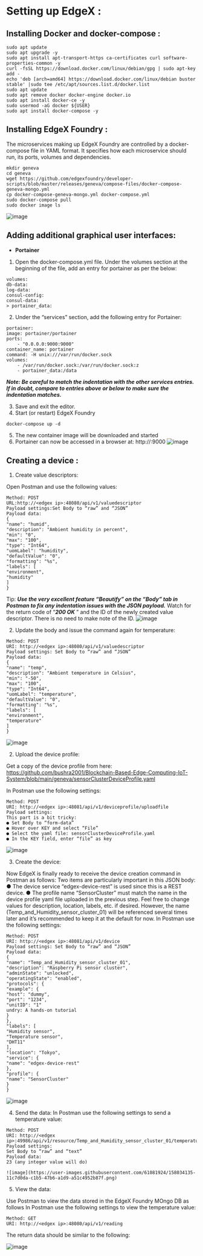 # Setting up EdgeX :
## Installing Docker and docker-compose :

```
sudo apt update
sudo apt upgrade -y
sudo apt install apt-transport-https ca-certificates curl software-properties-common -y
curl -fsSL https://download.docker.com/linux/debian/gpg | sudo apt-key add -
echo 'deb [arch=amd64] https://download.docker.com/linux/debian buster stable' |sudo tee /etc/apt/sources.list.d/docker.list
sudo apt update
sudo apt remove docker docker-engine docker.io
sudo apt install docker-ce -y
sudo usermod -aG docker ${USER}
sudo apt install docker-compose -y
```

## Installing EdgeX Foundry :

The microservices making up EdgeX Foundry are controlled by a docker-compose file in YAML format. It specifies how each microservice should run, its ports, volumes and dependencies.

```
mkdir geneva
cd geneva
wget https://github.com/edgexfoundry/developer-scripts/blob/master/releases/geneva/compose-files/docker-compose-geneva-mongo.yml
cp docker-compose-geneva-mongo.yml docker-compose.yml
sudo docker-compose pull
sudo docker image ls
```

![image](https://user-images.githubusercontent.com/61081924/157315348-01585808-5f48-479b-9b14-95e5c9590452.png)

## Adding additional graphical user interfaces:
- **Portainer**
1. Open the docker-compose.yml file. Under the volumes section at the beginning of the file, add an entry for portainer as per the below:
```
volumes:
db-data:
log-data:
consul-config:
consul-data:
> portainer_data:
```
2. Under the “services” section, add the following entry for Portainer:
```
portainer:
image: portainer/portainer
ports:
    - "0.0.0.0:9000:9000"
container_name: portainer
command: -H unix:///var/run/docker.sock
volumes:
    - /var/run/docker.sock:/var/run/docker.sock:z
    - portainer_data:/data
```
***Note: Be careful to match the indentation with the other services entries. If in doubt,
compare to entries above or below to make sure the indentation matches.***

3. Save and exit the editor.
4. Start (or restart) EdgeX Foundry
```
docker-compose up -d 
```
5. The new container image will be downloaded and started
6. Portainer can now be accessed in a browser at: http://<edgex ip>:9000
  ![image](https://user-images.githubusercontent.com/61081924/157474628-fd345585-d07e-4a5f-ab66-fd15091a182d.png)

    
## Creating a device :
    
1. Create value descriptors:
    
Open Postman and use the following values:
```
Method: POST
URL:http://<edgex ip>:48080/api/v1/valuedescriptor
Payload settings:Set Body to “raw” and “JSON”
Payload data:
{
"name": "humid",
"description": "Ambient humidity in percent",
"min": "0",
"max": "100",
"type": "Int64",
"uomLabel": "humidity",
"defaultValue": "0",
"formatting": "%s",
"labels": [
"environment",
"humidity"
]
}
```
Tip: ***Use the very excellent feature “Beautify” on the “Body” tab in Postman to fix any
indentation issues with the JSON payload.***
Watch for the return code of “***200 OK*** ” and the ID of the newly created value descriptor.
There is no need to make note of the ID.
![image](https://user-images.githubusercontent.com/61081924/158033624-5eed66e3-17e6-4f13-92ce-f56f620b4136.png)

    
2. Update the body and issue the command again for temperature:
```
Method: POST
URI: http://<edgex ip>:48080/api/v1/valuedescriptor
Payload settings: Set Body to “raw” and “JSON”
Payload data:
{
"name": "temp",
"description": "Ambient temperature in Celsius",
"min": "-50",
"max": "100",
"type": "Int64",
"uomLabel": "temperature",
"defaultValue": "0",
"formatting": "%s",
"labels": [
"environment",
"temperature"
]
}
```
![image](https://user-images.githubusercontent.com/61081924/158033641-7077ce2b-8c5d-4c88-995f-7de5af9a0d8f.png)
    
2. Upload the device profile:
    
Get a copy of the device profile from here: https://github.com/bushra2001/Blockchain-Based-Edge-Computing-IoT-System/blob/main/geneva/sensorClusterDeviceProfile.yaml

In Postman use the following settings:
```
Method: POST
URI: http://<edgex ip>:48081/api/v1/deviceprofile/uploadfile
Payload settings:
This part is a bit tricky:
● Set Body to “form-data”
● Hover over KEY and select “File”
● Select the yaml file: sensorClusterDeviceProfile.yaml
● In the KEY field, enter “file” as key
```
![image](https://user-images.githubusercontent.com/61081924/158033762-2d095fd3-4272-4c6c-8b70-f8f0d1d82540.png)

3. Create the device:
    
Now EdgeX is finally ready to receive the device creation command in Postman as follows:
Two items are particularly important in this JSON body:
● The device service “edgex-device-rest” is used since this is a REST device.
● The profile name “SensorCluster” must match the name in the device profile yaml
file uploaded in the previous step.
Feel free to change values for description, location, labels, etc. if desired.
However, the name (Temp_and_Humidity_sensor_cluster_01) will be referenced
several times later and it’s recommended to keep it at the default for now.
In Postman use the following settings:
```
Method: POST
URI: http://<edgex ip>:48081/api/v1/device
Payload settings: Set Body to “raw” and “JSON”
Payload data:
{
"name": "Temp_and_Humidity_sensor_cluster_01",
"description": "Raspberry Pi sensor cluster",
"adminState": "unlocked",
"operatingState": "enabled",
"protocols": {
"example": {
"host": "dummy",
"port": "1234",
"unitID": "1"
undry: A hands-on tutorial
}
},
"labels": [
"Humidity sensor",
"Temperature sensor",
"DHT11"
],
"location": "Tokyo",
"service": {
"name": "edgex-device-rest"
},
"profile": {
"name": "SensorCluster"
}
}
```
![image](https://user-images.githubusercontent.com/61081924/158034013-a40e6666-fcf1-400b-b43c-8b1fa6d2a89f.png)

4. Send the data:
In Postman use the following settings to send a temperature value:
```
Method: POST
URI: http://<edgex ip>:49986/api/v1/resource/Temp_and_Humidity_sensor_cluster_01/temperature
Payload settings:
Set Body to “raw” and “text”
Payload data:
23​ (any integer value will do)

![image](https://user-images.githubusercontent.com/61081924/158034135-11c7d0da-c1b5-47b6-a1d9-a51c4952b87f.png)
```
5. View the data:

Use Postman to view the data stored in the EdgeX Foundry MOngo DB as follows
In Postman use the following settings to view the temperature value:
```
Method: GET
URI: http://<edgex ip>:48080/api/v1/reading
```
The return data should be similar to the following:
    
![image](https://user-images.githubusercontent.com/61081924/158034257-f6ffed6e-5d72-423d-b1a9-ad785e943884.png)
